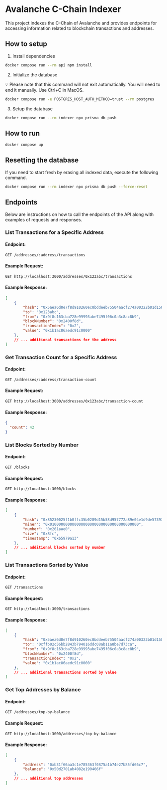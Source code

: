 # Avalanche C-Chain Indexer

This project indexes the C-Chain of Avalanche and provides endpoints for accessing information related to blockchain transactions and addresses.

## How to setup

1. Install dependencies

```bash
docker compose run --rm api npm install
```

2. Initialize the database

💡 Please note that this command will not exit automatically. You will need to end it manually. Use Ctrl+C in MacOS.

```bash
docker compose run -e POSTGRES_HOST_AUTH_METHOD=trust --rm postgres
```

3. Setup the database

```bash
docker compose run --rm indexer npx prisma db push
```

## How to run

```bash
docker compose up
```

## Resetting the database

If you need to start fresh by erasing all indexed data, execute the following command.

```bash
docker compose run --rm indexer npx prisma db push --force-reset
```

## Endpoints

Below are instructions on how to call the endpoints of the API along with examples of requests and responses.

### List Transactions for a Specific Address

#### Endpoint:

```http
GET /addresses/:address/transactions
```

#### Example Request:

```http
GET http://localhost:3000/addresses/0x123abc/transactions
```

#### Example Response:

```json
[
    {
        "hash": "0x5aea6d0e7f8d910260ec0bddeeb75504aacf274a00322b01d15828b60df16839",
        "to": "0x123abc",
        "from": "0x9f8c163cba728e99993abe7495f06c0a3c8ac8b9",
        "blockNumber": "0x2400f8d",
        "transactionIndex": "0x2",
        "value": "0x1b1ac86aedc91c0000"
    },
    // ... additional transactions for the address
]
```

### Get Transaction Count for a Specific Address

#### Endpoint:

```http
GET /addresses/:address/transaction-count
```

#### Example Request:

```http
GET http://localhost:3000/addresses/0x123abc/transaction-count
```

#### Example Response:

```json
{
  "count": 42
}
```

### List Blocks Sorted by Number

#### Endpoint:

```http
GET /blocks
```

#### Example Request:

```http
GET http://localhost:3000/blocks
```

#### Example Response:

```json
[
    {
        "hash": "0x85230025f1b0ffc35b0289d15b58d957772a89e04e1d9de57393822eb48fcbb7",
        "miner": "0x0100000000000000000000000000000000000000",
        "number": "0x261aae0",
        "size": "0x8fc",
        "timestamp": "0x65979a13"
    },
    // ... additional blocks sorted by number
]
```

### List Transactions Sorted by Value

#### Endpoint:

```http
GET /transactions
```

#### Example Request:

```http
GET http://localhost:3000/transactions
```

#### Example Response:

```json
[
    {
        "hash": "0x5aea6d0e7f8d910260ec0bddeeb75504aacf274a00322b01d15828b60df16839",
        "to": "0xffb02c56bb2843b794016ddc08ab11a8be7d73ca",
        "from": "0x9f8c163cba728e99993abe7495f06c0a3c8ac8b9",
        "blockNumber": "0x2400f8d",
        "transactionIndex": "0x2",
        "value": "0x1b1ac86aedc91c0000"
    },
    // ... additional transactions sorted by value
]
```

### Get Top Addresses by Balance

#### Endpoint:

```http
GET /addresses/top-by-balance
```

#### Example Request:

```http
GET http://localhost:3000/addresses/top-by-balance
```

#### Example Response:

```json
[
    {
        "address": "0xb31f66aa3c1e785363f0875a1b74e27b85fd66c7",
        "balance": "0x50d2701ab4082e190466f"
    },
    // ... additional top addresses
]
```
